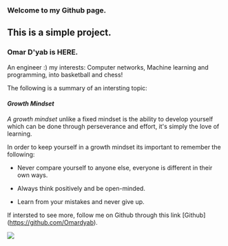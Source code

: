 ### Welcome to my Github page.
## This is a simple project. 


### Omar D'yab is HERE. 
An engineer :)
my interests: Computer networks, Machine learning and programming, into basketball and chess!

The following is a summary of an intersting topic: 

#### _Growth Mindset_

_A growth mindset_ unlike a fixed mindset is the ability to develop yourself which can be done through perseverance and effort, it's simply the love of learning. 

In order to keep yourself in a growth mindset its important to remember the following:

* Never compare yourself to anyone else, everyone is different in their own ways. 

* Always think positively and be open-minded.

* Learn from your mistakes and never give up. 


If intersted to see more, follow me on Github through this link [Github] (https://github.com/Omardyab).

![](https://www.nexus-education.com/wp-content/uploads/2019/06/continuum.png)
